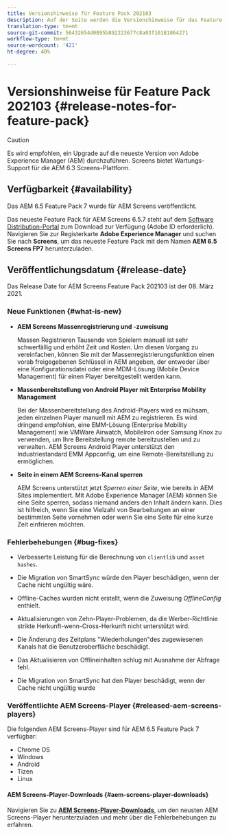 ```yaml
---
title: Versionshinweise für Feature Pack 202103
description: Auf der Seite werden die Versionshinweise für das Feature Pack 202103 hervorgehoben.
translation-type: tm+mt
source-git-commit: 56432654d0895b892223677c8a03f10181864271
workflow-type: tm+mt
source-wordcount: '421'
ht-degree: 40%

---
```



# Versionshinweise für Feature Pack 202103 {#release-notes-for-feature-pack}

>[!CAUTION]
>Es wird empfohlen, ein Upgrade auf die neueste Version von Adobe Experience Manager (AEM) durchzuführen. Screens bietet Wartungs-Support für die AEM 6.3 Screens-Plattform.

## Verfügbarkeit {#availability}

Das AEM 6.5 Feature Pack 7 wurde für AEM Screens veröffentlicht.

Das neueste Feature Pack für AEM Screens 6.5.7 steht auf dem [Software Distribution-Portal](https://experience.adobe.com/#/downloads/content/software-distribution/en/aem.html) zum Download zur Verfügung (Adobe ID erforderlich). Navigieren Sie zur Registerkarte **Adobe Experience Manager** und suchen Sie nach **Screens**, um das neueste Feature Pack mit dem Namen **AEM 6.5 Screens FP7** herunterzuladen.

## Veröffentlichungsdatum {#release-date}

Das Release Date for AEM Screens Feature Pack 202103 ist der 08. März 2021.

### Neue Funktionen {#what-is-new}

* **AEM Screens Massenregistrierung und -zuweisung**

   Massen Registrieren Tausende von Spielern manuell ist sehr schwerfällig und erhöht Zeit und Kosten. Um diesen Vorgang zu vereinfachen, können Sie mit der Massenregistrierungsfunktion einen vorab freigegebenen Schlüssel in AEM angeben, der entweder über eine Konfigurationsdatei oder eine MDM-Lösung (Mobile Device Management) für einen Player bereitgestellt werden kann.

* **Massenbereitstellung von Android Player mit Enterprise Mobility Management**

   Bei der Massenbereitstellung des Android-Players wird es mühsam, jeden einzelnen Player manuell mit AEM zu registrieren. Es wird dringend empfohlen, eine EMM-Lösung (Enterprise Mobility Management) wie VMWare Airwatch, MobileIron oder Samsung Knox zu verwenden, um Ihre Bereitstellung remote bereitzustellen und zu verwalten. AEM Screens Android Player unterstützt den Industriestandard EMM Appconfig, um eine Remote-Bereitstellung zu ermöglichen.

* **Seite in einem AEM Screens-Kanal sperren**

   AEM Screens unterstützt jetzt *Sperren einer Seite*, wie bereits in AEM Sites implementiert. Mit Adobe Experience Manager (AEM) können Sie eine Seite sperren, sodass niemand anders den Inhalt ändern kann. Dies ist hilfreich, wenn Sie eine Vielzahl von Bearbeitungen an einer bestimmten Seite vornehmen oder wenn Sie eine Seite für eine kurze Zeit einfrieren möchten.

### Fehlerbehebungen {#bug-fixes}

* Verbesserte Leistung für die Berechnung von `clientlib` und `asset hashes`.

* Die Migration von SmartSync würde den Player beschädigen, wenn der Cache nicht ungültig wäre.

* Offline-Caches wurden nicht erstellt, wenn die Zuweisung *OfflineConfig* enthielt.

* Aktualisierungen von Zehn-Player-Problemen, da die Werber-Richtlinie strikte Herkunft-wenn-Cross-Herkunft nicht unterstützt wird.

* Die Änderung des Zeitplans &quot;Wiederholungen&quot;des zugewiesenen Kanals hat die Benutzeroberfläche beschädigt.

* Das Aktualisieren von Offlineinhalten schlug mit Ausnahme der Abfrage fehl.

* Die Migration von SmartSync hat den Player beschädigt, wenn der Cache nicht ungültig wurde


### Veröffentlichte AEM Screens-Player {#released-aem-screens-players}

Die folgenden AEM Screens-Player sind für AEM 6.5 Feature Pack 7 verfügbar:

* Chrome OS
* Windows
* Android
* Tizen
* Linux

#### AEM Screens-Player-Downloads {#aem-screens-player-downloads}

Navigieren Sie zu **[AEM Screens-Player-Downloads](https://download.macromedia.com/screens/index.html)**, um den neusten AEM Screens-Player herunterzuladen und mehr über die Fehlerbehebungen zu erfahren.
